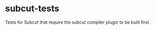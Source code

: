subcut-tests
============

Tests for Subcut that require the subcut compiler plugin to be built first.